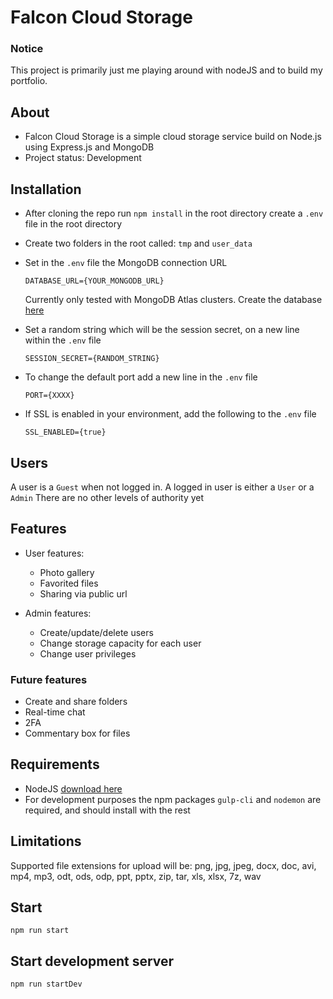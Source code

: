 # Falcon Cloud Storage

### Notice
This project is primarily just me playing around with nodeJS and to build my portfolio.

## About

* Falcon Cloud Storage is a simple cloud storage service build on Node.js using Express.js and MongoDB
* Project status: Development

## Installation

* After cloning the repo run `npm install` in the root directory create a `.env` file in the root directory

* Create two folders in the root called: `tmp` and `user_data`

* Set in the `.env` file the MongoDB connection URL
    
    `DATABASE_URL={YOUR_MONGODB_URL}`

    Currently only tested with MongoDB Atlas clusters. Create the database [here](https://cloud.mongodb.com)

* Set a random string which will be the session secret, on a new line within the `.env` file

    `SESSION_SECRET={RANDOM_STRING}`

* To change the default port add a new line in the `.env` file

    `PORT={XXXX}`

* If SSL is enabled in your environment, add the following to the `.env` file

    `SSL_ENABLED={true}`
    
## Users
A user is a `Guest` when not logged in. A logged in user is either a `User` or a `Admin`
There are no other levels of authority yet

## Features
- User features: 
    * Photo gallery
    * Favorited files 
    * Sharing via public url

- Admin features: 
    * Create/update/delete users
    * Change storage capacity for each user
    * Change user privileges

### Future features 
* Create and share folders
* Real-time chat 
* 2FA
* Commentary box for files

## Requirements
* NodeJS [download here](https://nodejs.org/en/download/)
* For development purposes the npm packages `gulp-cli` and `nodemon` are required, and should install with the rest

## Limitations
Supported file extensions for upload will be: png, jpg, jpeg, docx, doc, avi, mp4, mp3, odt, ods, odp, ppt, pptx, zip, tar, xls, xlsx, 7z, wav

## Start

    npm run start

## Start development server

    npm run startDev
